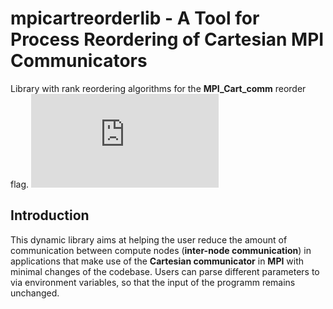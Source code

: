 # mpicartreorderlib - A Tool for Process Reordering of Cartesian MPI Communicators
Library with rank reordering algorithms for the **MPI_Cart_comm** reorder flag.
![alt text](https://github.com/konradvonkirchbach/mpicartreorderlib/images/motivational_example.pdf "Motivational Example")

## Introduction
This dynamic library aims at helping the user reduce the amount of communication between compute nodes (**inter-node communication**) in applications that make use of the **Cartesian communicator** in **MPI** with minimal changes of the codebase. Users can parse different parameters to via environment variables, so that the input of the programm remains unchanged.
